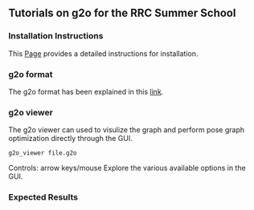 ## Tutorials on g2o for the RRC Summer School

### Installation Instructions 

This [Page](https://github.com/RainerKuemmerle/g2o#requirements) provides a detailed instructions for installation. 

### g2o format 

The g2o format has been explained in this [link](https://github.com/RainerKuemmerle/g2o/wiki/File-Format-SLAM-2D).   


### g2o viewer

The g2o viewer can used to visulize the graph and perform pose graph optimization directly through the GUI. 

```
g2o_viewer file.g2o
``` 

Controls: arrow keys/mouse 
Explore the various available options in the GUI. 


### Expected Results




